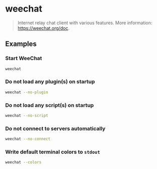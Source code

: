 # weechat

> Internet relay chat client with various features. More information: <https://weechat.org/doc>.

## Examples

### Start WeeChat

```bash
weechat
```

### Do not load any plugin(s) on startup

```bash
weechat --no-plugin
```

### Do not load any script(s) on startup

```bash
weechat --no-script
```

### Do not connect to servers automatically

```bash
weechat --no-connect
```

### Write default terminal colors to `stdout`

```bash
weechat --colors
```
